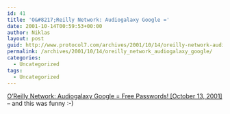 ```yaml
---
id: 41
title: 'O&#8217;Reilly Network: Audiogalaxy Google ='
date: 2001-10-14T00:59:53+00:00
author: Niklas
layout: post
guid: http://www.protocol7.com/archives/2001/10/14/oreilly-network-audiogalaxy-google/
permalink: /archives/2001/10/14/oreilly_network_audiogalaxy_google/
categories:
  - Uncategorized
tags:
  - Uncategorized
---
```

<div class='microid-9b0463615ea267b1d1983c0037ad9e106dd35e1c'>
  <p>
    <a href="http://www.oreillynet.com/cs/weblog/view/wlg/584">O&#8217;Reilly Network: Audiogalaxy Google = Free Passwords! [October 13, 2001]</a> &#8211; and this was funny :-)
  </p>
</div>
